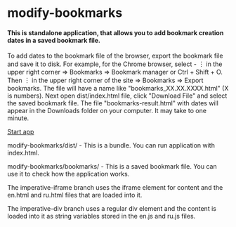 # modify-bookmarks

#### This is standalone application, that allows you to add bookmark creation dates in a saved bookmark file.

To add dates to the bookmark file of the browser, export the bookmark file and save it to disk. For example, for the 
Сhrome browser, select - ︙ in the upper right corner ⇒ Bookmarks ⇒ Bookmark manager or Ctrl + Shift + O. Then ︙ in the 
upper right corner
 of the site ⇒ Bookmarks ⇒ Export bookmarks. The file will have a name like "bookmarks_XX.XX.XXXX.html" (X is 
 numbers). Next open dist/index.html file, click "Download File" and select the saved bookmark file. The file 
 "bookmarks-result.html" with dates will appear in the Downloads folder on your computer. It may take to one minute.
 
 [Start app](https://exile2003.github.io/modify-bookmarks/dist)
 
modify-bookmarks/dist/ - This is a bundle. You can run application with index.html.

modify-bookmarks/bookmarks/ - This is a saved bookmark file. You can use it to check how the application works.

The imperative-iframe branch uses the iframe element for content and the en.html and ru.html files that are loaded into it.

The imperative-div branch uses a regular div element and the content is loaded into it as string variables stored in the en.js and ru.js files.